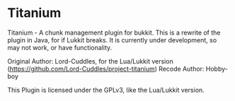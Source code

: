 Titanium
========

Titanium - A chunk management plugin for bukkit. This is a rewrite of the plugin in Java, for if Lukkit breaks.
It is currently under development, so may not work, or have functionality.

Original Author: Lord-Cuddles, for the Lua/Lukkit version (https://github.com/Lord-Cuddles/project-titanium)
Recode Author: Hobby-boy

This Plugin is licensed under the GPLv3, like the Lua/Lukkit version. 
